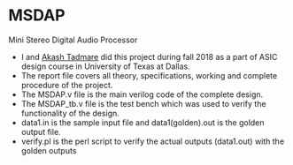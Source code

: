 # MSDAP
Mini Stereo Digital Audio Processor
- I and [Akash Tadmare](https://github.com/akash10295) did this project during fall 2018 as a part of ASIC design course in University of Texas at Dallas.
- The report file covers all theory, specifications, working and complete procedure of the project. 
- The MSDAP.v file is the main verilog code of the complete design.
- The MSDAP_tb.v file is the test bench which was used to verify the functionality of the design.
- data1.in is the sample input file and data1(golden).out is the golden output file.
- verify.pl is the perl script to verify the actual outputs (data1.out) with the golden outputs
